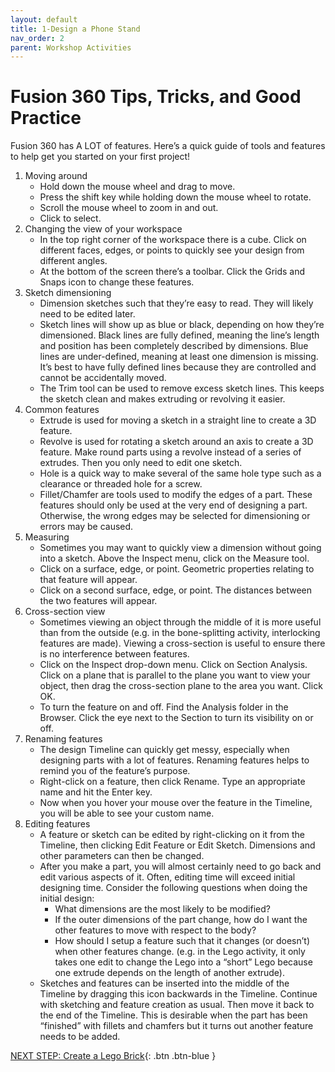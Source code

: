 ```yaml
---
layout: default
title: 1-Design a Phone Stand
nav_order: 2
parent: Workshop Activities
---
```


# Fusion 360 Tips, Tricks, and Good Practice

Fusion 360 has A LOT of features. Here’s a quick guide of tools and features to help get you started on your first project!

1.  Moving around
    -   Hold down the mouse wheel and drag to move.
    -   Press the shift key while holding down the mouse wheel to rotate.
    -   Scroll the mouse wheel to zoom in and out.
    -   Click to select.
2.  Changing the view of your workspace
    -   In the top right corner of the workspace there is a cube. Click on different faces, edges, or points to quickly see your design from different angles.
    -   At the bottom of the screen there’s a toolbar. Click the Grids and Snaps icon to change these features.
3.  Sketch dimensioning
    -   Dimension sketches such that they’re easy to read. They will likely need to be edited later.
    -   Sketch lines will show up as blue or black, depending on how they’re dimensioned. Black lines are fully defined, meaning the line’s length and position has been completely described by dimensions. Blue lines are under-defined, meaning at least one dimension is missing. It’s best to have fully defined lines because they are controlled and cannot be accidentally moved.
    -   The Trim  tool can be used to remove excess sketch lines. This keeps the sketch clean and makes extruding or revolving it easier.
4.  Common features
    -   Extrude  is used for moving a sketch in a straight line to create a 3D feature.
    -   Revolve  is used for rotating a sketch around an axis to create a 3D feature. Make round parts using a revolve instead of a series of extrudes. Then you only need to edit one sketch.
    -   Hole  is a quick way to make several of the same hole type such as a clearance or threaded hole for a screw.
    -   Fillet/Chamfer are tools used to modify the edges of a part. These features should only be used at the very end of designing a part. Otherwise, the wrong edges may be selected for dimensioning or errors may be caused.
5.  Measuring
    -   Sometimes you may want to quickly view a dimension without going into a sketch. Above the Inspect menu, click on the Measure  tool.
    -   Click on a surface, edge, or point. Geometric properties relating to that feature will appear.
    -   Click on a second surface, edge, or point. The distances between the two features will appear.
6.  Cross-section view
    -   Sometimes viewing an object through the middle of it is more useful than from the outside (e.g. in the bone-splitting activity, interlocking features are made). Viewing a cross-section is useful to ensure there is no interference between features.
    -   Click on the Inspect drop-down menu. Click on Section Analysis. Click on a plane that is parallel to the plane you want to view your object, then drag the cross-section plane to the area you want. Click OK.
    -   To turn the feature on and off. Find the Analysis folder in the Browser. Click the eye next to the Section to turn its visibility on or off.
7.  Renaming features
    -   The design Timeline can quickly get messy, especially when designing parts with a lot of features. Renaming features helps to remind you of the feature’s purpose.
    -   Right-click on a feature, then click Rename. Type an appropriate name and hit the Enter key.
    -   Now when you hover your mouse over the feature in the Timeline, you will be able to see your custom name.
8.  Editing features
    -   A feature or sketch can be edited by right-clicking on it from the Timeline, then clicking Edit Feature or Edit Sketch. Dimensions and other parameters can then be changed.
    -   After you make a part, you will almost certainly need to go back and edit various aspects of it. Often, editing time will exceed initial designing time. Consider the following questions when doing the initial design:
        -   What dimensions are the most likely to be modified?
        -   If the outer dimensions of the part change, how do I want the other features to move with respect to the body?
        -   How should I setup a feature such that it changes (or doesn’t) when other features change. (e.g. in the Lego activity, it only takes one edit to change the Lego into a “short” Lego because one extrude depends on the length of another extrude).
    -   Sketches and features can be inserted into the middle of the Timeline by dragging this icon  backwards in the Timeline. Continue with sketching and feature creation as usual. Then move it back to the end of the Timeline. This is desirable when the part has been “finished” with fillets and chamfers but it turns out another feature needs to be added.

[NEXT STEP: Create a Lego Brick](act-2.html){: .btn .btn-blue }
